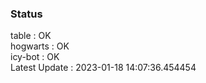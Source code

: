 ### Status


table : OK  
hogwarts : OK  
icy-bot : OK  
Latest Update : 2023-01-18 14:07:36.454454
